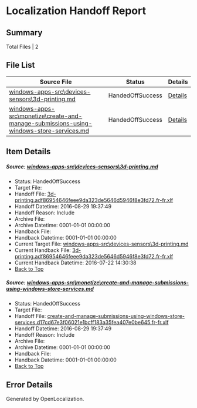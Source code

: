 # <a name='report-top'></a> Localization Handoff Report

## Summary
 Total Files | 2

## File List
 Source File | Status | Details 
 ----------- | ------ | ------- 
 [windows-apps-src\devices-sensors\3d-printing.md](https://github.com/Microsoft/windows-apps/blob/cdb186b4411bd8081cc3ebeb56ff2593f06eda1c/windows-apps-src/devices-sensors/3d-printing.md) | HandedOffSuccess | [Details](#fc46e119271a8dc242455944bc9d2ca7ab573d883316)
 [windows-apps-src\monetize\create-and-manage-submissions-using-windows-store-services.md](https://github.com/Microsoft/windows-apps/blob/cf060a31b00d45c0744f058d4a8511b4cd352c9a/windows-apps-src/monetize/create-and-manage-submissions-using-windows-store-services.md) | HandedOffSuccess | [Details](#2f6d6df341887839758b34159b03e9654a606b714736)

## Item Details
##### <a name='fc46e119271a8dc242455944bc9d2ca7ab573d883316'></a> Source: [windows-apps-src\devices-sensors\3d-printing.md](https://github.com/Microsoft/windows-apps/blob/cdb186b4411bd8081cc3ebeb56ff2593f06eda1c/windows-apps-src/devices-sensors/3d-printing.md)
* Status: HandedOffSuccess
* Target File: 
* Handoff File: [3d-printing.adf86954646feee9da323de5646d5946f8e3fd72.fr-fr.xlf](https://github.com/Microsoft/WDG.handoff/blob/0eeec7969486f5dc0964c7bb9db22830e46b58b8/ol-handoff/Microsoft/windows-apps.fr-fr/master/3d-printing.adf86954646feee9da323de5646d5946f8e3fd72.fr-fr.xlf)
* Handoff Datetime: 2016-08-29 19:37:49
* Handoff Reason: Include
* Archive File: 
* Archive Datetime: 0001-01-01 00:00:00
* Handback File: 
* Handback Datetime: 0001-01-01 00:00:00
* Current Target File: [windows-apps-src\devices-sensors\3d-printing.md](https://github.com/Microsoft/windows-apps.fr-fr/blob/402eb0dc49711783fdbd768a93aa5456388b34d9/windows-apps-src/devices-sensors/3d-printing.md)
* Current Handback File: [3d-printing.adf86954646feee9da323de5646d5946f8e3fd72.fr-fr.xlf](https://github.com/Microsoft/WDG.handback/blob/e8019a4155f189676550d9d336a37921a9040b0d/ol-handback/Microsoft/windows-apps.fr-fr/master/3d-printing.adf86954646feee9da323de5646d5946f8e3fd72.fr-fr.xlf)
* Current Handback Datetime: 2016-07-22 14:30:38
* [Back to Top](#report-top)

##### <a name='2f6d6df341887839758b34159b03e9654a606b714736'></a> Source: [windows-apps-src\monetize\create-and-manage-submissions-using-windows-store-services.md](https://github.com/Microsoft/windows-apps/blob/cf060a31b00d45c0744f058d4a8511b4cd352c9a/windows-apps-src/monetize/create-and-manage-submissions-using-windows-store-services.md)
* Status: HandedOffSuccess
* Target File: 
* Handoff File: [create-and-manage-submissions-using-windows-store-services.d17cd67e3f06021e1bcff183a35fea407e0be645.fr-fr.xlf](https://github.com/Microsoft/WDG.handoff/blob/0eeec7969486f5dc0964c7bb9db22830e46b58b8/ol-handoff/Microsoft/windows-apps.fr-fr/master/create-and-manage-submissions-using-windows-store-services.d17cd67e3f06021e1bcff183a35fea407e0be645.fr-fr.xlf)
* Handoff Datetime: 2016-08-29 19:37:49
* Handoff Reason: Include
* Archive File: 
* Archive Datetime: 0001-01-01 00:00:00
* Handback File: 
* Handback Datetime: 0001-01-01 00:00:00
* [Back to Top](#report-top)


## Error Details

Generated by OpenLocalization.
